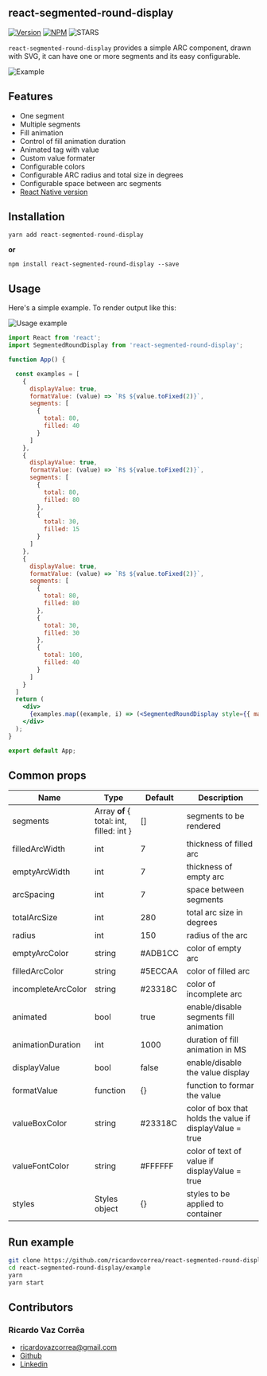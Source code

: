 

## react-segmented-round-display
[![Version](https://img.shields.io/npm/v/react-segmented-round-display.svg)](https://www.npmjs.com/package/react-segmented-round-display)  [![NPM](https://img.shields.io/npm/dm/react-segmented-round-display.svg)](https://www.npmjs.com/package/react-segmented-round-display) ![STARS](https://img.shields.io/github/stars/ricardovcorrea/react-segmented-round-display?style=social)


`react-segmented-round-display` provides a simple ARC component, drawn with SVG, it can have one or more segments and its easy configurable.

![Example](https://raw.githubusercontent.com/ricardovcorrea/react-segmented-round-display/master/examples.gif)

## Features
-   One segment
- 	Multiple segments
- 	Fill animation
- 	Control of fill animation duration
- 	Animated tag with value
- 	Custom value formater
- 	Configurable colors
- 	Configurable ARC radius and total size in degrees
- 	Configurable space between arc segments
- 	[React Native version](https://github.com/ricardovcorrea/react-native-segmented-round-display "React Native version")

## Installation
`yarn add react-segmented-round-display`

**or**

`npm install react-segmented-round-display --save`

## Usage

Here's a simple example. To render output like this:

![Usage example](https://raw.githubusercontent.com/ricardovcorrea/react-segmented-round-display/master/usage_example.gif)

```jsx
import React from 'react';
import SegmentedRoundDisplay from 'react-segmented-round-display';

function App() {

  const examples = [
    {
      displayValue: true,
      formatValue: (value) => `R$ ${value.toFixed(2)}`,
      segments: [
        {
          total: 80,
          filled: 40
        }
      ]
    },
    {
      displayValue: true,
      formatValue: (value) => `R$ ${value.toFixed(2)}`,
      segments: [
        {
          total: 80,
          filled: 80
        },
        {
          total: 30,
          filled: 15
        }
      ]
    },
    {
      displayValue: true,
      formatValue: (value) => `R$ ${value.toFixed(2)}`,
      segments: [
        {
          total: 80,
          filled: 80
        },
        {
          total: 30,
          filled: 30
        },
        {
          total: 100,
          filled: 40
        }
      ]
    }
  ]
  return (
    <div>
      {examples.map((example, i) => (<SegmentedRoundDisplay style={{ marginLeft: 30 }} key={i} {...example} />))}
    </div>
  );
}

export default App;

```

## Common props
| Name  | Type  | Default  | Description  |
| ------------ | ------------ | ------------ | ------------ |
|  segments | Array **of** { total: int, filled: int }  | []  | segments to be rendered  |
| filledArcWidth  | int | 7  | thickness of filled arc  |
| emptyArcWidth  | int   | 7  | thickness of empty arc |
| arcSpacing  |  int |  7 | space between segments  |
| totalArcSize |  int | 280  | total arc size in degrees  |
| radius  | int  | 150  | radius of the arc  |
| emptyArcColor  |  string | #ADB1CC  |  color of empty arc |
| filledArcColor | string  |  #5ECCAA |  color of filled arc |
| incompleteArcColor  | string  | #23318C  | color of incomplete arc  |
| animated  | bool  | true  | enable/disable segments fill animation  |
| animationDuration  | int  | 1000  | duration of fill animation in MS  |
| displayValue  | bool  | false  | enable/disable the value display  |
| formatValue  | function  | {}  | function to formar the value |
| valueBoxColor  | string | #23318C  | color of box that holds the value if displayValue = true  |
| valueFontColor  | string  | #FFFFFF  | color of text of value if displayValue = true  |
| styles  | Styles object  | {}  | styles to be applied to container  |

## Run example

```bash
git clone https://github.com/ricardovcorrea/react-segmented-round-display.git
cd react-segmented-round-display/example
yarn
yarn start
```

## Contributors

### Ricardo Vaz Corrêa
- [ricardovazcorrea@gmail.com](mailto:ricardovazcorrea@gmail.com "Email - ricardovazcorrea@gmail.com")
- [Github](https://github.com/ricardovcorrea "Github")
- [Linkedin](https://www.linkedin.com/in/ricardo-vaz-correa/ "Linkedin")